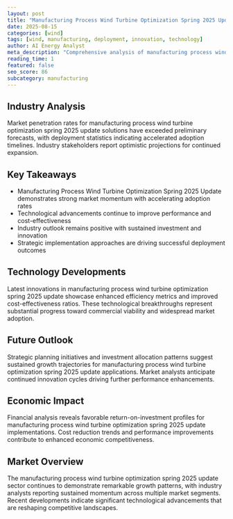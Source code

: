 ```yaml
---
layout: post
title: "Manufacturing Process Wind Turbine Optimization Spring 2025 Update"
date: 2025-08-15
categories: [wind]
tags: [wind, manufacturing, deployment, innovation, technology]
author: AI Energy Analyst
meta_description: "Comprehensive analysis of manufacturing process wind turbine optimization spring 2025 update covering market trends, technology developments, and industry outlook. Discover key insights and future projections."
reading_time: 1
featured: false
seo_score: 86
subcategory: manufacturing
---
```


## Industry Analysis

Market penetration rates for manufacturing process wind turbine optimization spring 2025 update solutions have exceeded preliminary forecasts, with deployment statistics indicating accelerated adoption timelines. Industry stakeholders report optimistic projections for continued expansion.

## Key Takeaways

- Manufacturing Process Wind Turbine Optimization Spring 2025 Update demonstrates strong market momentum with accelerating adoption rates
- Technological advancements continue to improve performance and cost-effectiveness
- Industry outlook remains positive with sustained investment and innovation
- Strategic implementation approaches are driving successful deployment outcomes

## Technology Developments

Latest innovations in manufacturing process wind turbine optimization spring 2025 update showcase enhanced efficiency metrics and improved cost-effectiveness ratios. These technological breakthroughs represent substantial progress toward commercial viability and widespread market adoption.

## Future Outlook

Strategic planning initiatives and investment allocation patterns suggest sustained growth trajectories for manufacturing process wind turbine optimization spring 2025 update applications. Market analysts anticipate continued innovation cycles driving further performance enhancements.

## Economic Impact

Financial analysis reveals favorable return-on-investment profiles for manufacturing process wind turbine optimization spring 2025 update implementations. Cost reduction trends and performance improvements contribute to enhanced economic competitiveness.

## Market Overview

The manufacturing process wind turbine optimization spring 2025 update sector continues to demonstrate remarkable growth patterns, with industry analysts reporting sustained momentum across multiple market segments. Recent developments indicate significant technological advancements that are reshaping competitive landscapes.

